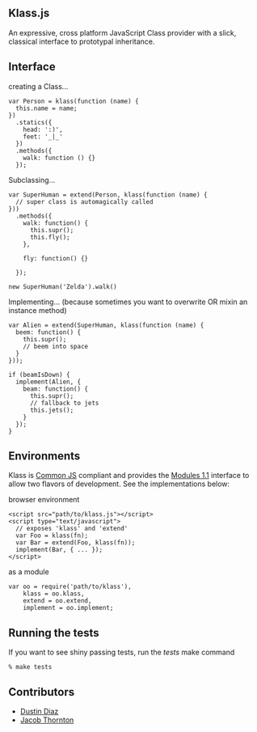 Klass.js
--------
An expressive, cross platform JavaScript Class provider with a slick, classical interface to prototypal inheritance.

Interface
---------
creating a Class...

    var Person = klass(function (name) {
      this.name = name;
    })
      .statics({
        head: ':)',
        feet: '_|_'
      })
      .methods({
        walk: function () {}
      });

Subclassing...

    var SuperHuman = extend(Person, klass(function (name) {
      // super class is automagically called
    }))
      .methods({
        walk: function() {
          this.supr();
          this.fly();
        },

        fly: function() {}

      });

    new SuperHuman('Zelda').walk()

Implementing...
(because sometimes you want to overwrite OR mixin an instance method)

    var Alien = extend(SuperHuman, klass(function (name) {
      beem: function() {
        this.supr();
        // beem into space
      }
    }));

    if (beamIsDown) {
      implement(Alien, {
        beam: function() {
          this.supr();
          // fallback to jets
          this.jets();
        }
      });
    }

Environments
------------
Klass is [Common JS](http://commonjs.org) compliant and provides the [Modules 1.1](http://wiki.commonjs.org/wiki/Modules/1.1) interface to allow two flavors of development. See the implementations below:

browser environment

    <script src="path/to/klass.js"></script>
    <script type="text/javascript">
      // exposes 'klass' and 'extend'
      var Foo = klass(fn);
      var Bar = extend(Foo, klass(fn));
      implement(Bar, { ... });
    </script>

as a module

    var oo = require('path/to/klass'),
        klass = oo.klass,
        extend = oo.extend,
        implement = oo.implement;

Running the tests
-----------------
If you want to see shiny passing tests, run the _tests_ make command

    % make tests

Contributors
------------
  * [Dustin Diaz](https://github.com/polvero)
  * [Jacob Thornton](https://github.com/jacobthornton)